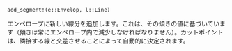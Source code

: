 ```
add_segment!(e::Envelop, l::Line)
```

エンベロープに新しい線分を追加します。これは、その傾きの値に基づいています（傾きは常にエンベロープ内で減少しなければなりません）。カットポイントは、隣接する線と交差させることによって自動的に決定されます。
